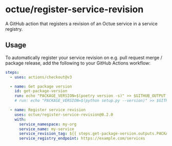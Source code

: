 # octue/register-service-revision

A GitHub action that registers a revision of an Octue service in a service registry.

## Usage

To automatically register your service revision on e.g. pull request merge / package release, add the following to your
GitHub Actions workflow:

```yaml
steps:
  - uses: actions/checkout@v3

  - name: Get package version
    id: get-package-version
    run: echo "PACKAGE_VERSION=$(poetry version -s)" >> $GITHUB_OUTPUT
    # run: echo "PACKAGE_VERSION=$(python setup.py --version)" >> $GITHUB_OUTPUT  <- Use this instead if your package uses a `setup.py` file.

  - name: Register service revision
    uses: octue/register-service-revision@0.2.0
    with:
      service_namespace: my-org
      service_name: my-service
      service_revision_tag: ${{ steps.get-package-version.outputs.PACKAGE_VERSION }}
      service_registry_endpoint: https://example.com/services
```
